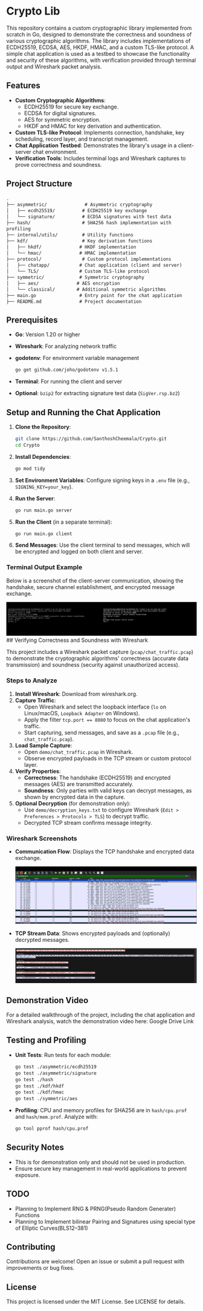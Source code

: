 # Crypto Lib

This repository contains a custom cryptographic library implemented from scratch in Go, designed to demonstrate the correctness and soundness of various cryptographic algorithms. The library includes implementations of ECDH25519, ECDSA, AES, HKDF, HMAC, and a custom TLS-like protocol. A simple chat application is used as a testbed to showcase the functionality and security of these algorithms, with verification provided through terminal output and Wireshark packet analysis.

## Features

- **Custom Cryptographic Algorithms**:
  - ECDH25519 for secure key exchange.
  - ECDSA for digital signatures.
  - AES for symmetric encryption.
  - HKDF and HMAC for key derivation and authentication.
- **Custom TLS-like Protocol**: Implements connection, handshake, key scheduling, record layer, and transcript management.
- **Chat Application Testbed**: Demonstrates the library's usage in a client-server chat environment.
- **Verification Tools**: Includes terminal logs and Wireshark captures to prove correctness and soundness.

## Project Structure

```
.
├── asymmetric/              # Asymmetric cryptography
│   ├── ecdh25519/          # ECDH25519 key exchange
│   └── signature/          # ECDSA signatures with test data
├── hash/                   # SHA256 hash implementation with profiling
├── internal/utils/         # Utility functions
├── kdf/                    # Key derivation functions
│   ├── hkdf/              # HKDF implementation
│   └── hmac/              # HMAC implementation
├── protocol/               # Custom protocol implementations
│   ├── chatapp/           # Chat application (client and server)
│   └── TLS/               # Custom TLS-like protocol
├── symmetric/             # Symmetric cryptography
│   ├── aes/              # AES encryption
│   └── classical/        # Additional symmetric algorithms
├── main.go                # Entry point for the chat application
├── README.md              # Project documentation
```

## Prerequisites

- **Go**: Version 1.20 or higher
- **Wireshark**: For analyzing network traffic
- **godotenv**: For environment variable management

  ```bash
  go get github.com/joho/godotenv v1.5.1
  ```
- **Terminal**: For running the client and server
- **Optional**: `bzip2` for extracting signature test data (`SigVer.rsp.bz2`)

## Setup and Running the Chat Application

1. **Clone the Repository**:

   ```bash
   git clone https://github.com/SanthoshCheemala/Crypto.git
   cd Crypto
   ```
2. **Install Dependencies**:

   ```bash
   go mod tidy
   ```
3. **Set Environment Variables**: Configure signing keys in a `.env` file (e.g., `SIGNING_KEY=your_key`).
4. **Run the Server**:

   ```bash
   go run main.go server
   ```
5. **Run the Client** (in a separate terminal):

   ```bash
   go run main.go client
   ```
6. **Send Messages**: Use the client terminal to send messages, which will be encrypted and logged on both client and server.

### Terminal Output Example

Below is a screenshot of the client-server communication, showing the handshake, secure channel establishment, and encrypted message exchange.

![Terminal Chat Output](./images/terminal_chat.png)## Verifying Correctness and Soundness with Wireshark

This project includes a Wireshark packet capture (`pcap/chat_traffic.pcap`) to demonstrate the cryptographic algorithms' correctness (accurate data transmission) and soundness (security against unauthorized access).

### Steps to Analyze

1. **Install Wireshark**: Download from wireshark.org.
2. **Capture Traffic**:
   - Open Wireshark and select the loopback interface (`lo` on Linux/macOS, `Loopback Adapter` on Windows).
   - Apply the filter `tcp.port == 8080` to focus on the chat application's traffic.
   - Start capturing, send messages, and save as a `.pcap` file (e.g., `chat_traffic.pcap`).
3. **Load Sample Capture**:
   - Open `demo/chat_traffic.pcap` in Wireshark.
   - Observe encrypted payloads in the TCP stream or custom protocol layer.
4. **Verify Properties**:
   - **Correctness**: The handshake (ECDH25519) and encrypted messages (AES) are transmitted accurately.
   - **Soundness**: Only parties with valid keys can decrypt messages, as shown by encrypted data in the capture.
5. **Optional Decryption** (for demonstration only):
   - Use `demo/decryption_keys.txt` to configure Wireshark (`Edit > Preferences > Protocols > TLS`) to decrypt traffic.
   - Decrypted TCP stream confirms message integrity.

### Wireshark Screenshots

- **Communication Flow**: Displays the TCP handshake and encrypted data exchange.

  ![Wireshark Communication Flow](./images/wireshark_flow.png)
- **TCP Stream Data**: Shows encrypted payloads and (optionally) decrypted messages.

  ![Wireshark TCP Stream](./images/wireshark_tcp_stream.png)

## Demonstration Video

For a detailed walkthrough of the project, including the chat application and Wireshark analysis, watch the demonstration video here: Google Drive Link

## Testing and Profiling

- **Unit Tests**: Run tests for each module:

  ```bash
  go test ./asymmetric/ecdh25519
  go test ./asymmetric/signature
  go test ./hash
  go test ./kdf/hkdf
  go test ./kdf/hmac
  go test ./symmetric/aes
  ```
- **Profiling**: CPU and memory profiles for SHA256 are in `hash/cpu.prof` and `hash/mem.prof`. Analyze with:

  ```bash
  go tool pprof hash/cpu.prof
  ```

## Security Notes

- This is for demonstration only and should not be used in production.
- Ensure secure key management in real-world applications to prevent exposure.

## TODO

- Planning to Implement RNG & PRNG(Pseudo Random Generater) Functions
- Planning to Implement bilinear Pairing and Signatures using special type of Elliptic Curves(BLS12–381)

## Contributing

Contributions are welcome! Open an issue or submit a pull request with improvements or bug fixes.

## License

This project is licensed under the MIT License. See LICENSE for details.
